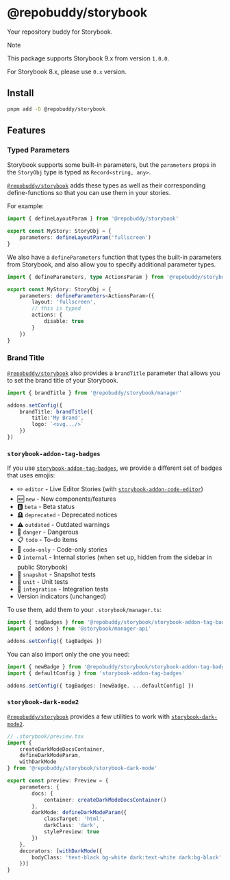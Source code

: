 # @repobuddy/storybook

Your repository buddy for Storybook.

> [!NOTE]
>
> This package supports Storybook 9.x from version `1.0.0`.
>
> For Storybook 8.x, please use `0.x` version.

## Install

```sh
pnpm add -D @repobuddy/storybook
```

## Features

### Typed Parameters

Storybook supports some built-in parameters,
but the `parameters` props in the `StoryObj` type is typed as `Record<string, any>`.

[`@repobuddy/storybook`][`@repobuddy/storybook`] adds these types as well as their corresponding define-functions so that you can use them in your stories.

For example:

```ts
import { defineLayoutParam } from '@repobuddy/storybook'

export const MyStory: StoryObj = {
	parameters: defineLayoutParam('fullscreen')
}
```

We also have a `defineParameters` function that types the built-in parameters from Storybook,
and also allow you to specify additional parameter types.

```ts
import { defineParameters, type ActionsParam } from '@repobuddy/storybook'

export const MyStory: StoryObj = {
	parameters: defineParameters<ActionsParam>({
		layout: 'fullscreen',
		// this is typed
		actions: {
			disable: true
		}
	})
}
```

### Brand Title

[`@repobuddy/storybook`][`@repobuddy/storybook`] also provides a `brandTitle` parameter that allows you to set the brand title of your Storybook.

```ts
import { brandTitle } from '@repobuddy/storybook/manager'

addons.setConfig({
	brandTitle: brandTitle({
		title:'My Brand',
		logo: `<svg.../>`
	})
})
```

### `storybook-addon-tag-badges`

If you use [`storybook-addon-tag-badges`][`storybook-addon-tag-badges`],
we provide a different set of badges that uses emojis:

- ✏️ `editor` - Live Editor Stories (with [`storybook-addon-code-editor`][`storybook-addon-code-editor`])
- 🆕 `new` - New components/features
- 🅱️ `beta` - Beta status
- 🪦 `deprecated` - Deprecated notices
- ⚠️ `outdated` - Outdated warnings
- 🚨 `danger` - Dangerous
- 📋 `todo` - To-do items
- 📝 `code-only` - Code-only stories
- 🔒 `internal` - Internal stories (when set up, hidden from the sidebar in public Storybook)
- 📸 `snapshot` - Snapshot tests
- 🧪 `unit` - Unit tests
- 🔗 `integration` - Integration tests
- Version indicators (unchanged)

To use them, add them to your `.storybook/manager.ts`:

```ts
import { tagBadges } from '@repobuddy/storybook/storybook-addon-tag-badges'
import { addons } from '@storybook/manager-api'

addons.setConfig({ tagBadges })
```

You can also import only the one you need:

```ts
import { newBadge } from '@repobuddy/storybook/storybook-addon-tag-badges'
import { defaultConfig } from 'storybook-addon-tag-badges'

addons.setConfig({ tagBadges: [newBadge, ...defaultConfig] })
```

### `storybook-dark-mode2`

[`@repobuddy/storybook`][`@repobuddy/storybook`] provides a few utilities to work with [`storybook-dark-mode2`][`storybook-dark-mode2`].

```ts
// .storybook/preview.tsx
import {
	createDarkModeDocsContainer,
	defineDarkModeParam,
	withDarkMode
} from '@repobuddy/storybook/storybook-dark-mode'

export const preview: Preview = {
	parameters: {
		docs: {
			container: createDarkModeDocsContainer()
		},
		darkMode: defineDarkModeParam({
			classTarget: 'html',
			darkClass: 'dark',
			stylePreview: true
		})
	},
	decorators: [withDarkMode({
		bodyClass: 'text-black bg-white dark:text-white dark:bg-black'
	})]
}
```

[`@repobuddy/storybook`]: https://github.com/repobuddy/storybook
[`storybook-addon-tag-badges`]: https://github.com/Sidnioulz/storybook-addon-tag-badges
[`storybook-dark-mode2`]: https://github.com/repobuddy/storybook-dark-mode2
[`storybook-addon-code-editor`]: https://github.com/storybookjs/storybook/tree/main/addons/code/code-editor
